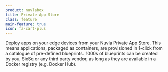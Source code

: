 ```yaml
---
product: nuvlabox
title: Private App Store
class: feature
main-feature: true
icon: fa-cart-plus
---
```


Deploy apps on your edge devices from your Nuvla Private App Store. This means applications, packaged as containers, are provisioned in 1-click from a catalogue of pre-defined blueprints. 1000s of blueprints can be created by you, SixSq or any third party vendor, as long as they are available in a Docker registry (e.g. Docker Hub).
